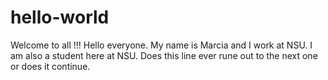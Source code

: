 # hello-world
Welcome to all !!!
Hello everyone. My name is Marcia and I work at NSU. I am also a student here at NSU. Does this line ever rune out to the next one or does it continue. 
